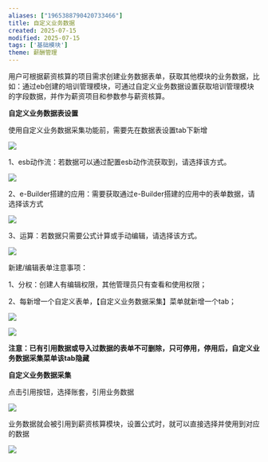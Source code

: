 ```yaml
---
aliases: ["1965388790420733466"]
title: 自定义业务数据
created: 2025-07-15
modified: 2025-07-15
tags: ['基础模块']
theme: 薪酬管理
---
```


用户可根据薪资核算的项目需求创建业务数据表单，获取其他模块的业务数据，比如：通过eb创建的培训管理模块，可通过自定义业务数据设置获取培训管理模块的字段数据，并作为薪资项目和参数参与薪资核算。

**自定义业务数据表设置**

使用自定义业务数据采集功能前，需要先在数据表设置tab下新增

![](414d3d393834186d7c3a71e41c9b1693.jpg)

1、esb动作流：若数据可以通过配置esb动作流获取到，请选择该方式。

![](d4c3a9c1f08bebcedae4263910b31c07.jpg)

2、e-Builder搭建的应用：需要获取通过e-Builder搭建的应用中的表单数据，请选择该方式

![](114510da2c20beb2e4103d99c429fdbb.jpg)

3、运算：若数据只需要公式计算或手动编辑，请选择该方式。

![](324af2e6837e55885a069f2cc8df4cee.jpg)

新建/编辑表单注意事项：

1、分权：创建人有编辑权限，其他管理员只有查看和使用权限；

2、每新增一个自定义表单，【自定义业务数据采集】菜单就新增一个tab；

![](bf93fb440fdba51e8f4cf19444d14225.jpg)

**![](3f18e3d71e44e70dbc6746f1e2c5a96f.jpg)**

**注意：已有引用数据或导入过数据的表单不可删除，只可停用，停用后，自定义业务数据采集菜单该tab隐藏**

**自定义业务数据采集**

点击引用按钮，选择账套，引用业务数据

![](d982f479aefb1b47795e335c7fcbcb21.jpg)

业务数据就会被引用到薪资核算模块，设置公式时，就可以直接选择并使用到对应的数据

![](346ab2c171022ab94c7acf8d2e3c2d6a.jpg)